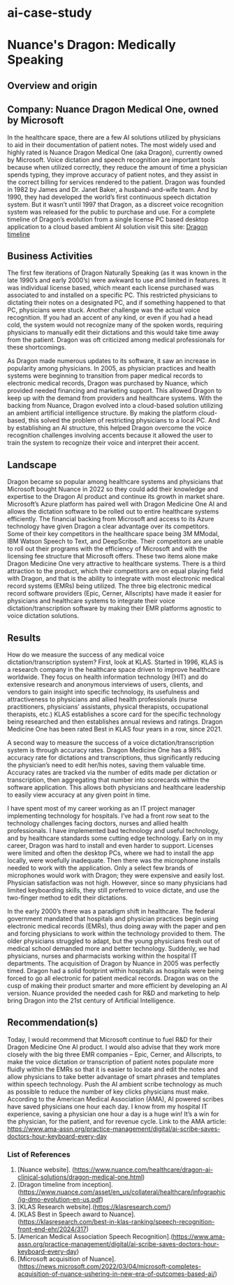# ai-case-study
# Nuance's Dragon: Medically Speaking
## Overview and origin
## Company:  Nuance Dragon Medical One, owned by Microsoft
In the healthcare space, there are a few AI solutions utilized by physicians to aid in their documentation of patient notes.  The most widely used and highly rated is Nuance Dragon Medical One (aka Dragon), currently owned by Microsoft.
Voice dictation and speech recognition are important tools because when utilized correctly, they reduce the amount of time a physician spends typing, they improve accuracy of patient notes, and they assist in the correct billing for services rendered to the patient.
Dragon was founded in 1982 by James and Dr. Janet Baker, a husband-and-wife team.  And by 1990, they had developed the world’s first continuous speech dictation system. But it wasn’t until 1997 that Dragon, as a discreet voice recognition system was released for the public to purchase and use. For a complete timeline of Dragon’s evolution from a single license PC based desktop application to a cloud based ambient AI solution visit this site:
[Dragon timeline](https://www.nuance.com/asset/en_us/collateral/healthcare/infographic/ig-dmo-evolution-en-us.pdf)
## Business Activities
The first few iterations of Dragon Naturally Speaking (as it was known in the late 1990’s and early 2000’s) were awkward to use and limited in features.  It was individual license based, which meant each license purchased was associated to and installed on a specific PC.  This restricted physicians to dictating their notes on a designated PC, and if something happened to that PC, physicians were stuck. Another challenge was the actual voice recognition.  If you had an accent of any kind, or even if you had a head cold, the system would not recognize many of the spoken words, requiring physicians to manually edit their dictations and this would take time away from the patient.  Dragon was oft criticized among medical professionals for these shortcomings.  

As Dragon made numerous updates to its software, it saw an increase in popularity among physicians.  In 2005, as physician practices and health systems were beginning to transition from paper medical records to electronic medical records, Dragon was purchased by Nuance, which provided needed financing and marketing support.  This allowed Dragon to keep up with the demand from providers and healthcare systems.  With the backing from Nuance, Dragon evolved into a cloud-based solution utilizing an ambient artificial intelligence structure.  By making the platform cloud-based, this solved the problem of restricting physicians to a local PC.  And by establishing an AI structure, this helped Dragon overcome the voice recognition challenges involving accents because it allowed the user to train the system to recognize their voice and interpret their accent.
## Landscape
Dragon became so popular among healthcare systems and physicians that Microsoft bought Nuance in 2022 so they could add their knowledge and expertise to the Dragon AI product and continue its growth in market share. Microsoft’s Azure platform has paired well with Dragon Medicine One AI and allows the dictation software to be rolled out to entire healthcare systems efficiently.  The financial backing from Microsoft and access to its Azure technology have given Dragon a clear advantage over its competitors.  Some of their key competitors in the healthcare space being 3M MModal, IBM Watson Speech to Text, and DeepScribe.  Their competitors are unable to roll out their programs with the efficiency of Microsoft and with the licensing fee structure that Microsoft offers.  These two items alone make Dragon Medicine One very attractive to healthcare systems.  There is a third attraction to the product, which their competitors are on equal playing field with Dragon, and that is the ability to integrate with most electronic medical record systems (EMRs) being utilized.  The three big electronic medical record software providers (Epic, Cerner, Allscripts) have made it easier for physicians and healthcare systems to integrate their voice dictation/transcription software by making their EMR platforms agnostic to voice dictation solutions.
## Results
How do we measure the success of any medical voice dictation/transcription system?  First, look at KLAS.  Started in 1996, KLAS is a research company in the healthcare space driven to improve healthcare worldwide. They focus on health information technology (HIT) and do extensive research and anonymous interviews of users, clients, and vendors to gain insight into specific technology, its usefulness and attractiveness to physicians and allied health professionals (nurse practitioners, physicians’ assistants, physical therapists, occupational therapists, etc.)  KLAS establishes a score card for the specific technology being researched and then establishes annual reviews and ratings.  Dragon Medicine One has been rated Best in KLAS four years in a row, since 2021.  

A second way to measure the success of a voice dictation/transcription system is through accuracy rates. Dragon Medicine One has a 98% accuracy rate for dictations and transcriptions, thus significantly reducing the physician’s need to edit her/his notes, saving them valuable time.   Accuracy rates are tracked via the number of edits made per dictation or transcription, then aggregating that number into scorecards within the software application.  This allows both physicians and healthcare leadership to easily view accuracy at any given point in time.  

I have spent most of my career working as an IT project manager implementing technology for hospitals.  I’ve had a front row seat to the technology challenges facing doctors, nurses and allied health professionals.  I have implemented bad technology and useful technology, and by healthcare standards some cutting edge technology.  Early on in my career, Dragon was hard to install and even harder to support. Licenses were limited and often the desktop PCs, where we had to install the app locally, were woefully inadequate.  Then there was the microphone installs needed to work with the application.  Only a select few brands of microphones would work with Dragon; they were expensive and easily lost. Physician satisfaction was not high. However, since so many physicians had limited keyboarding skills, they still preferred to voice dictate, and use the two-finger method to edit their dictations.  

In the early 2000’s there was a paradigm shift in healthcare.  The federal government mandated that hospitals and physician practices begin using electronic medical records (EMRs), thus doing away with the paper and pen and forcing physicians to work within the technology provided to them.  The older physicians struggled to adapt, but the young physicians fresh out of medical school demanded more and better technology.  Suddenly, we had physicians, nurses and pharmacists working within the hospital IT departments.
The acquisition of Dragon by Nuance in 2005 was perfectly timed.  Dragon had a solid footprint within hospitals as hospitals were being forced to go all electronic for patient medical records. Dragon was on the cusp of making their product smarter and more efficient by developing an AI version.  Nuance provided the needed cash for R&D and marketing to help bring Dragon into the 21st century of Artificial Intelligence.
## Recommendation(s)
Today, I would recommend that Microsoft continue to fuel R&D for their Dragon Medicine One AI product. I would also advise that they work more closely with the big three EMR companies – Epic, Cerner, and Allscripts, to make the voice dictation or transcription of patient notes populate more fluidly within the EMRs so that it is easier to locate and edit the notes and allow physicians to take better advantage of smart phrases and templates within speech technology.  Push the AI ambient scribe technology as much as possible to reduce the number of key clicks physicians must make.
According to the American Medical Association (AMA), AI powered scribes have saved physicians one hour each day.  I know from my hospital IT experience, saving a physician one hour a day is a huge win!  It’s a win for the physician, for the patient, and for revenue cycle. Link to the AMA article:  
https://www.ama-assn.org/practice-management/digital/ai-scribe-saves-doctors-hour-keyboard-every-day
### List of References
1. [Nuance website]. (https://www.nuance.com/healthcare/dragon-ai-clinical-solutions/dragon-medical-one.html)
2. [Dragon timeline from inception]. (https://www.nuance.com/asset/en_us/collateral/healthcare/infographic/ig-dmo-evolution-en-us.pdf)
3. [KLAS Research website].(https://klasresearch.com/)
4. [KLAS Best in Speech award to Nuance]. (https://klasresearch.com/best-in-klas-ranking/speech-recognition-front-end-ehr/2024/317)
5. [American Medical Association Speech Recognition].(https://www.ama-assn.org/practice-management/digital/ai-scribe-saves-doctors-hour-keyboard-every-day)
6. [Microsoft acquisition of Nuance].(https://news.microsoft.com/2022/03/04/microsoft-completes-acquisition-of-nuance-ushering-in-new-era-of-outcomes-based-ai/)




